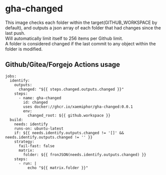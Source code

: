 # gha-changed

This image checks each folder within the target(GITHUB_WORKSPACE by default), and outputs a json array of each folder that had changes since the last push.   
Will automatically limit itself to 256 items per Github limit.   
A folder is considered changed if the last commit to any object within the folder is modified.

## Github/Gitea/Forgejo Actions usage
```
jobs:
  identify:
    outputs:
      changed: "${{ steps.changed.outputs.changed }}"
    steps:
      - name: gha-changed
        id: changed
        uses docker://ghcr.io/xaemiphor/gha-changed:0.0.1
        env:
          changed_root: ${{ github.workspace }}
  build:
    needs: identify
    runs-on: ubuntu-latest
    if: ${{ needs.identify.outputs.changed != '[]' && needs.identify.outputs.changed != '' }}
    strategy:
      fail-fast: false
      matrix:
        folder: ${{ fronJSON(needs.identify.outputs.changed) }}
    steps:
      - run: |
          echo "${{ matrix.folder }}"
```
